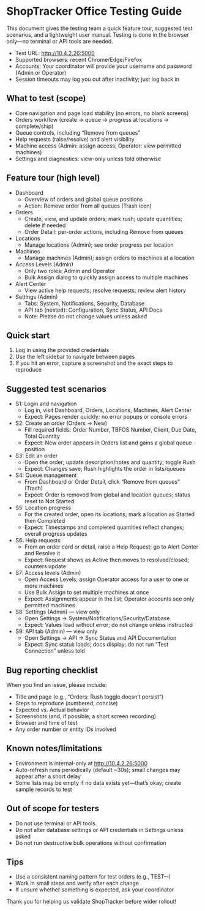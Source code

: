 # ShopTracker Office Testing Guide

This document gives the testing team a quick feature tour, suggested test scenarios, and a lightweight user manual. Testing is done in the browser only—no terminal or API tools are needed.

- Test URL: http://10.4.2.26:5000
- Supported browsers: recent Chrome/Edge/Firefox
- Accounts: Your coordinator will provide your username and password (Admin or Operator)
- Session timeouts may log you out after inactivity; just log back in

## What to test (scope)
- Core navigation and page load stability (no errors, no blank screens)
- Orders workflow (create → queue → progress at locations → complete/ship)
- Queue controls, including “Remove from queues”
- Help requests (raise/resolve) and alert visibility
- Machine access (Admin: assign access; Operator: view permitted machines)
- Settings and diagnostics: view-only unless told otherwise

## Feature tour (high level)
- Dashboard
  - Overview of orders and global queue positions
  - Action: Remove order from all queues (Trash icon)
- Orders
  - Create, view, and update orders; mark rush; update quantities; delete if needed
  - Order Detail: per-order actions, including Remove from queues
- Locations
  - Manage locations (Admin); see order progress per location
- Machines
  - Manage machines (Admin); assign orders to machines at a location
- Access Levels (Admin)
  - Only two roles: Admin and Operator
  - Bulk Assign dialog to quickly assign access to multiple machines
- Alert Center
  - View active help requests; resolve requests; review alert history
- Settings (Admin)
  - Tabs: System, Notifications, Security, Database
  - API tab (nested): Configuration, Sync Status, API Docs
  - Note: Please do not change values unless asked

## Quick start
1) Log in using the provided credentials
2) Use the left sidebar to navigate between pages
3) If you hit an error, capture a screenshot and the exact steps to reproduce

## Suggested test scenarios
- S1: Login and navigation
  - Log in, visit Dashboard, Orders, Locations, Machines, Alert Center
  - Expect: Pages render quickly; no error popups or console errors
- S2: Create an order (Orders → New)
  - Fill required fields: Order Number, TBFOS Number, Client, Due Date, Total Quantity
  - Expect: New order appears in Orders list and gains a global queue position
- S3: Edit an order
  - Open the order; update description/notes and quantity; toggle Rush
  - Expect: Changes save; Rush highlights the order in lists/queues
- S4: Queue management
  - From Dashboard or Order Detail, click “Remove from queues” (Trash)
  - Expect: Order is removed from global and location queues; status reset to Not Started
- S5: Location progress
  - For the created order, open its locations; mark a location as Started then Completed
  - Expect: Timestamps and completed quantities reflect changes; overall progress updates
- S6: Help requests
  - From an order card or detail, raise a Help Request; go to Alert Center and Resolve it
  - Expect: Request shows as Active then moves to resolved/closed; counters update
- S7: Access levels (Admin)
  - Open Access Levels; assign Operator access for a user to one or more machines
  - Use Bulk Assign to set multiple machines at once
  - Expect: Assignments appear in the list; Operator accounts see only permitted machines
- S8: Settings (Admin) — view only
  - Open Settings → System/Notifications/Security/Database
  - Expect: Values load without error; do not change unless instructed
- S9: API tab (Admin) — view only
  - Open Settings → API → Sync Status and API Documentation
  - Expect: Sync status loads; docs display; do not run “Test Connection” unless told

## Bug reporting checklist
When you find an issue, please include:
- Title and page (e.g., “Orders: Rush toggle doesn’t persist”)
- Steps to reproduce (numbered, concise)
- Expected vs. Actual behavior
- Screenshots (and, if possible, a short screen recording)
- Browser and time of test
- Any order number or entity IDs involved

## Known notes/limitations
- Environment is internal-only at http://10.4.2.26:5000
- Auto-refresh runs periodically (default ~30s); small changes may appear after a short delay
- Some lists may be empty if no data exists yet—that’s okay; create sample records to test

## Out of scope for testers
- Do not use terminal or API tools
- Do not alter database settings or API credentials in Settings unless asked
- Do not run destructive bulk operations without confirmation

## Tips
- Use a consistent naming pattern for test orders (e.g., TEST-<initials>-<number>)
- Work in small steps and verify after each change
- If unsure whether something is expected, ask your coordinator

Thank you for helping us validate ShopTracker before wider rollout!
